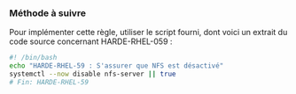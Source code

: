
### Méthode à suivre

Pour implémenter cette règle, utiliser le script fourni, dont voici un extrait du code source concernant HARDE-RHEL-059 :

``` {.bash .numberLines}
#! /bin/bash
echo "HARDE-RHEL-59 : S'assurer que NFS est désactivé"
systemctl --now disable nfs-server || true
# Fin: HARDE-RHEL-59
```


